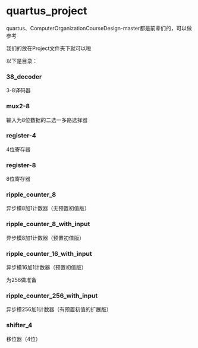 # quartus_project

quartus、ComputerOrganizationCourseDesign-master都是前辈们的，可以做参考

我们的放在Project文件夹下就可以啦

以下是目录：

### 38_decoder

3-8译码器

### mux2-8

输入为8位数据的二选一多路选择器

### register-4

4位寄存器

### register-8

8位寄存器

### ripple_counter_8

异步模8加1计数器（无预置初值版）

### ripple_counter_8_with_input

异步模8加1计数器（预置初值版）

### ripple_counter_16_with_input

异步模16加1计数器（预置初值版）

为256做准备

### ripple_counter_256_with_input

异步模256加1计数器（有预置初值的扩展版）

### shifter_4

移位器（4位）